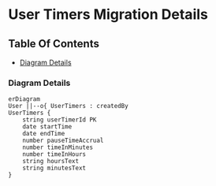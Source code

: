# User Timers Migration Details 

## Table Of Contents
- [Diagram Details](#diagram-details)


### Diagram Details

```mermaid
erDiagram
User ||--o{ UserTimers : createdBy
UserTimers {
	string userTimerId PK
	date startTime
	date endTime
	number pauseTimeAccrual
	number timeInMinutes
	number timeInHours
	string hoursText
	string minutesText
}
```

